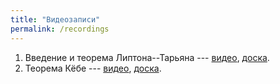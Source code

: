 ```yaml
---
title: "Видеозаписи"
permalink: /recordings
---
```


1. Введение и теорема Липтона--Тарьяна --- [видео](https://drive.google.com/file/d/1RXC171bbQnui_-lpQU6ZCwRgLc0E3Bqb/view?usp=sharing), [доска]({{site.baseurl}}/whiteboard/lec1.pdf).
2. Теорема Кёбе --- [видео](https://drive.google.com/file/d/1jJeeImW5AalZdrlOjC12rS5cAM1UrwWk/view?usp=sharing), [доска]({{site.baseurl}}/whiteboard/lec1.pdf).